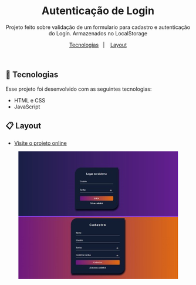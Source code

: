 # <h1 align="center">Autenticação de Login</h1>

<p align="center">Projeto feito sobre validação de um formulario para cadastro e autenticação do Login. Armazenados no LocalStorage </br>
</p>

<p align="center">
 <a href="#-tecnologias">Tecnologias</a>&nbsp;&nbsp;&nbsp|&nbsp;&nbsp;&nbsp;
 <a href="#-Layout">Layout</a>
 
</p>



</br>



## 🚀 Tecnologias

Esse projeto foi desenvolvido com as seguintes tecnologias:

- HTML e CSS
- JavaScript



## 📋 Layout
- [Visite o projeto online](https://rianxavier.github.io/Login)

<p align="center">
  <img alt="Layout da Calculadora" src="./Assets/img/telas.jpg">
</p>
